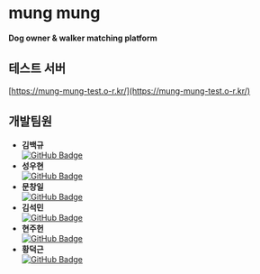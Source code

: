 # mung mung
**Dog owner & walker matching platform**

## 테스트 서버
[https://mung-mung-test.o-r.kr/](https://mung-mung-test.o-r.kr/)

## 개발팀원
- **김백규**  
  [![GitHub Badge](https://img.shields.io/badge/GitHub-181717?&logo=GitHub&logoColor=white&style=for-the-badge&link=https://github.com/baekgyu-kim)](https://github.com/baekgyu-kim)
- **성우현**  
  [![GitHub Badge](https://img.shields.io/badge/GitHub-181717?&logo=GitHub&logoColor=white&style=for-the-badge&link=https://github.com/whsung0330)](https://github.com/whsung0330)
- **문창일**  
  [![GitHub Badge](https://img.shields.io/badge/GitHub-181717?&logo=GitHub&logoColor=white&style=for-the-badge&link=https://github.com/cimkoreauniv)](https://github.com/cimkoreauniv)
- **김석민**  
  [![GitHub Badge](https://img.shields.io/badge/GitHub-181717?&logo=GitHub&logoColor=white&style=for-the-badge&link=https://github.com/min0219)](https://github.com/min0219)
- **현주헌**  
  [![GitHub Badge](https://img.shields.io/badge/GitHub-181717?&logo=GitHub&logoColor=white&style=for-the-badge&link=https://github.com/joohunhyun)](https://github.com/joohunhyun)
- **황덕근**  
  [![GitHub Badge](https://img.shields.io/badge/GitHub-181717?&logo=GitHub&logoColor=white&style=for-the-badge&link=https://github.com/SkeletonK10)](https://github.com/SkeletonK10)
